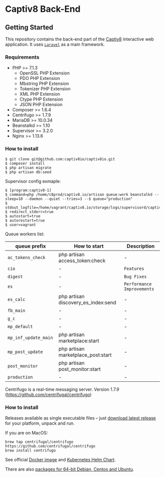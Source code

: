 # Captiv8 Back-End

## Getting Started

This repository contains the back-end part of the [Captiv8](https://captiv8.io/) interactive web
application. It uses [`Laravel`](https://laravel.com/) as a main framework.

### Requirements

* PHP >= 7.1.3
  * OpenSSL PHP Extension
  * PDO PHP Extension
  * Mbstring PHP Extension
  * Tokenizer PHP Extension
  * XML PHP Extension
  * Ctype PHP Extension
  * JSON PHP Extension
* Composer >= 1.6.4
* Centrifugo >= 1.7.9
* MariaDB >= 10.0.34
* Beanstalkd >= 1.10
* Supervisor >= 3.2.0
* Nginx >= 1.13.6


### How to install

```shell
$ git clone git@github.com:captiv8io/captiv8io.git
$ composer install
$ php artisan migrate
$ php artisan db:seed
```
Supervisor config exmaple:

```shell
$ [program:captiv8-1]
$ command=php /home/c8prod/captiv8.io/artisan queue:work beanstalkd --sleep=10 --daemon --quiet --tries=3 --$ queue="production"
$ stdout_logfile=/home/vagrant/captiv8.io/storage/logs/supervisord/captiv8.log
$ redirect_stderr=true
$ autostart=true
$ autorestart=true
$ user=vagrant
```

Queue workers list:

| queue prefix       | How to start   | Description          |
| ---------- | ------------- | -------------------------- |
| `ac_tokens_check`    | php artisan access_token:check | -                          |
| `cio`     | - | `Features`                 |
| `digest`      | - | `Bug Fixes`                |
| `es`     | - | `Performance Improvements` |
| `es_calc`    | php artisan discovery_es_index:send | -                          |
| `fb_main`   | -   | -                          |
| `g_c`     | -   | -                          |
| `mp_default` | -   | -                          |
| `mp_inf_update_main	`     | php artisan marketplace:start   | -                          |
| `mp_post_update`    |  php artisan marketplace_post:start   | -                          |
| `post_monitor`     | php artisan post_monitor:start   | -                          |
| `production`    | -   | -                          |


Centrifugo is a real-time messaging server. Version 1.7.9 (https://github.com/centrifugal/centrifugo)
### How to install

Releases available as single executable files – just [download latest release](https://github.com/centrifugal/centrifugo/releases) for your platform, unpack and run.

If you are on MacOS:

```
brew tap centrifugal/centrifugo https://github.com/centrifugal/centrifugo
brew install centrifugo
```

See official [Docker image](https://hub.docker.com/r/centrifugo/centrifugo/) and [Kubernetes Helm Chart](https://github.com/kubernetes/charts/tree/master/stable/centrifugo).

There are also [packages for 64-bit Debian, Centos and Ubuntu](https://packagecloud.io/FZambia/centrifugo).
